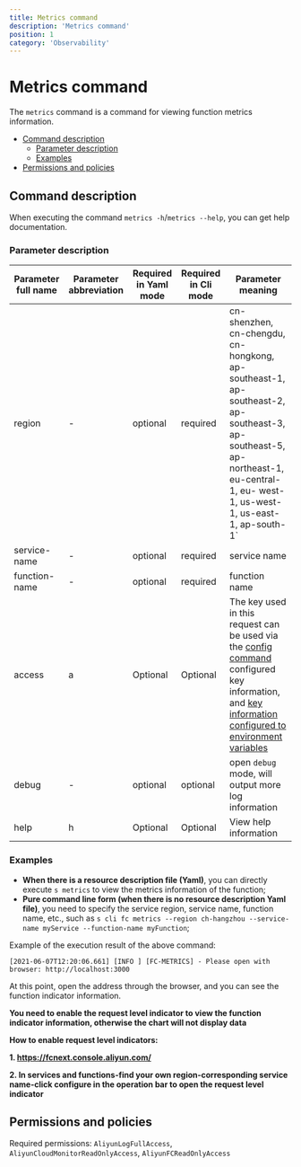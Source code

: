 ```yaml
---
title: Metrics command
description: 'Metrics command'
position: 1
category: 'Observability'
---
```

# Metrics command

The `metrics` command is a command for viewing function metrics information.

- [Command description](#Command-description)
  - [Parameter description](#parameter-description)
  - [Examples](#Examplese)
- [Permissions and policies](#Permissions-and-policies)

## Command description

When executing the command `metrics -h`/`metrics --help`, you can get help documentation.

### Parameter description

| Parameter full name | Parameter abbreviation | Required in Yaml mode | Required in Cli mode | Parameter meaning |
| ------------- | -------- | -------------- | ------------- | ------------------------------------------------------- |
| region | - | optional | required | cn-shenzhen, cn-chengdu, cn-hongkong, ap-southeast-1, ap-southeast-2, ap-southeast-3, ap-southeast-5, ap-northeast-1, eu-central-1, eu- west-1, us-west-1, us-east-1, ap-south-1` |
| service-name | - | optional | required | service name |
| function-name | - | optional | required | function name |
| access | a | Optional | Optional | The key used in this request can be used via the [config command](https://github.com/Serverless-Devs/Serverless-Devs/tree/master/docs/en/command/config.md#config-add-command) configured key information, and [key information configured to environment variables](https://github.com/Serverless-Devs/Serverless-Devs/tree/master/docs/en/command/config.md#Configure-keys-by-using-environment-variables) |
| debug | - | optional | optional | open `debug` mode, will output more log information |
| help | h | Optional | Optional | View help information |

### Examples

- **When there is a resource description file (Yaml)**, you can directly execute `s metrics` to view the metrics information of the function;
- **Pure command line form (when there is no resource description Yaml file)**, you need to specify the service region, service name, function name, etc., such as `s cli fc metrics --region ch-hangzhou --service-name myService --function-name myFunction`;

Example of the execution result of the above command:

````text
[2021-06-07T12:20:06.661] [INFO ] [FC-METRICS] - Please open with browser: http://localhost:3000
````

 At this point, open the address through the browser, and you can see the function indicator information.
 
**You need to enable the request level indicator to view the function indicator information, otherwise the chart will not display data**

**How ​​to enable request level indicators:**

**1. https://fcnext.console.aliyun.com/**

**2. In services and functions-find your own region-corresponding service name-click configure in the operation bar to open the request level indicator**

## Permissions and policies

Required permissions: `AliyunLogFullAccess`, `AliyunCloudMonitorReadOnlyAccess`, `AliyunFCReadOnlyAccess`
